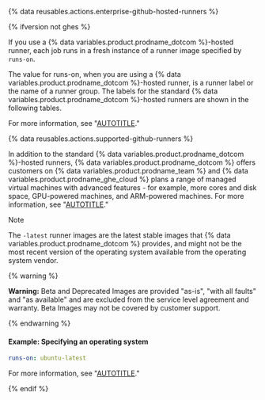 {% data reusables.actions.enterprise-github-hosted-runners %}

{% ifversion not ghes %}

If you use a {% data variables.product.prodname_dotcom %}-hosted runner, each job runs in a fresh instance of a runner image specified by `runs-on`.

The value for runs-on, when you are using a {% data variables.product.prodname_dotcom %}-hosted runner, is a runner label or the name of a runner group. The labels for the standard {% data variables.product.prodname_dotcom %}-hosted runners are shown in the following tables.

For more information, see "[AUTOTITLE](/actions/using-github-hosted-runners/about-github-hosted-runners/about-github-hosted-runners)."

{% data reusables.actions.supported-github-runners %}

In addition to the standard {% data variables.product.prodname_dotcom %}-hosted runners, {% data variables.product.prodname_dotcom %} offers customers on {% data variables.product.prodname_team %} and {% data variables.product.prodname_ghe_cloud %} plans a range of managed virtual machines with advanced features - for example, more cores and disk space, GPU-powered machines, and ARM-powered machines. For more information, see "[AUTOTITLE](/actions/using-github-hosted-runners/about-larger-runners/about-larger-runners)."

> [!NOTE]
> The `-latest` runner images are the latest stable images that {% data variables.product.prodname_dotcom %} provides, and might not be the most recent version of the operating system available from the operating system vendor.

{% warning %}

**Warning:** Beta and Deprecated Images are provided "as-is", "with all faults" and "as available" and are excluded from the service level agreement and warranty. Beta Images may not be covered by customer support.

{% endwarning %}

#### Example: Specifying an operating system

```yaml
runs-on: ubuntu-latest
```

For more information, see "[AUTOTITLE](/actions/using-github-hosted-runners/about-github-hosted-runners)."

{% endif %}
